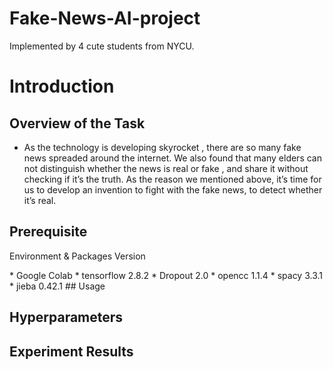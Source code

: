 # Fake-News-AI-project
Implemented by 4 cute students from NYCU.
# Introduction
## Overview of the Task
* As the technology is developing skyrocket , there are so many fake news spreaded around the internet. We also found that many elders can not distinguish whether the news is real or fake , and share it without checking if it’s the truth. As the reason we mentioned above, it’s time for us to develop an invention to fight with the fake news, to detect whether it’s real.
## Prerequisite
<p>Environment & Packages Version</p>
* Google Colab
* tensorflow 2.8.2
* Dropout 2.0
* opencc 1.1.4
* spacy 3.3.1
* jieba 0.42.1
## Usage

## Hyperparameters

## Experiment Results
